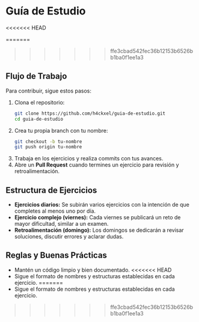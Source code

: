 # Guía de Estudio

<<<<<<< HEAD

=======
>>>>>>> ffe3cbad542fec36b12153b6526bb1ba0f1ee1a3
## Flujo de Trabajo
Para contribuir, sigue estos pasos:

1. Clona el repositorio:
   ```bash
   git clone https://github.com/h4ckxel/guia-de-estudio.git
   cd guia-de-estudio
   ```
2. Crea tu propia branch con tu nombre:
   ```bash
   git checkout -b tu-nombre
   git push origin tu-nombre
   ```
3. Trabaja en los ejercicios y realiza commits con tus avances.
4. Abre un **Pull Request** cuando termines un ejercicio para revisión y retroalimentación.

## Estructura de Ejercicios
- **Ejercicios diarios:** Se subirán varios ejercicios con la intención de que completes al menos uno por día.
- **Ejercicio complejo (viernes):** Cada viernes se publicará un reto de mayor dificultad, similar a un examen.
- **Retroalimentación (domingo):** Los domingos se dedicarán a revisar soluciones, discutir errores y aclarar dudas.

## Reglas y Buenas Prácticas
- Mantén un código limpio y bien documentado.
<<<<<<< HEAD
- Sigue el formato de nombres y estructuras establecidas en cada ejercicio.
=======
- Sigue el formato de nombres y estructuras establecidas en cada ejercicio.
>>>>>>> ffe3cbad542fec36b12153b6526bb1ba0f1ee1a3
